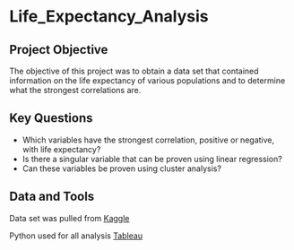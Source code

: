 # Life_Expectancy_Analysis

## Project Objective

The objective of this project was to obtain a data set that contained information on the life expectancy of various populations and to determine what the strongest correlations are.

## Key Questions

- Which variables have the strongest correlation, positive or negative, with life expectancy?
- Is there a singular variable that can be proven using linear regression?
- Can these variables be proven using cluster analysis?

## Data and Tools

Data set was pulled from [Kaggle](https://www.kaggle.com/datasets/lashagoch/life-expectancy-who-updated?resource=download)

Python used for all analysis
[Tableau](https://public.tableau.com/shared/DZKW85WZ2?:display_count=n&:origin=viz_share_link)
